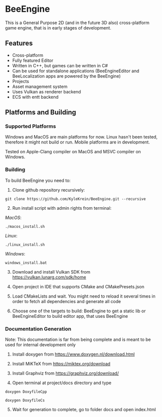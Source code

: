 # BeeEngine
This is a General Purpose 2D (and in the future 3D also) cross-platform game engine, that is in early stages of development.

## Features

- Cross-platform
- Fully featured Editor
- Written in C++, but games can be written in C#
- Can be used for standalone applications (BeeEngineEditor and BeeLocalization apps are powered by the BeeEngine)
- Projects
- Asset management system
- Uses Vulkan as renderer backend
- ECS with entt backend

## Platforms and Building

### Supported Platforms
Windows and MacOS are main platforms for now. Linux hasn't been tested, therefore it might not build or run. Mobile platforms are in development.

Tested on Apple-Clang compiler on MacOS and MSVC compiler on Windows.

### Building
To build BeeEngine you need to:
1) Clone github repository recursively:
~~~
git clone https://github.com/KyleKrein/BeeEngine.git --recursive
~~~
2) Run install script with admin rights from terminal:

*MacOS*:
~~~
./macos_install.sh
~~~
*Linux*:
~~~
./linux_install.sh
~~~
*Windows*:
~~~
windows_install.bat
~~~

3) Download and install Vulkan SDK from https://vulkan.lunarg.com/sdk/home

4) Open project in IDE that supports CMake and CMakePresets.json

5) Load CMakeLists and wait. You might need to reload it several times in order to fetch all dependencies and generate all code

6) Choose one of the targets to build: BeeEngine to get a static lib or BeeEngineEditor to build editor app, that uses BeeEngine

### Documentation Generation
Note: This documentation is far from being complete and is meant to be used for internal development only

1) Install doxygen from https://www.doxygen.nl/download.html

2) Install MiKTeX from https://miktex.org/download

3) Install Graphviz from https://graphviz.org/download/

4) Open terminal at project/docs directory and type

~~~
doxygen DoxyfileCpp
~~~

~~~
doxygen DoxyfileCs
~~~

5) Wait for generation to complete, go to folder docs and open index.html